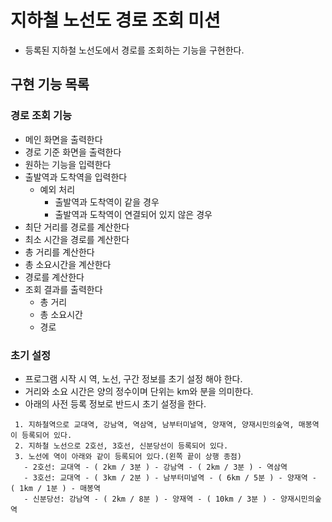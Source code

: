 # 지하철 노선도 경로 조회 미션
- 등록된 지하철 노선도에서 경로를 조회하는 기능을 구현한다.

## 구현 기능 목록

### 경로 조회 기능
- 메인 화면을 출력한다
- 경로 기준 화면을 출력한다
- 원하는 기능을 입력한다
- 출발역과 도착역을 입력한다
  - 예외 처리
    - 출발역과 도착역이 같을 경우
    - 출발역과 도착역이 연결되어 있지 않은 경우
- 최단 거리를 경로를 계산한다
- 최소 시간을 경로를 계산한다
- 총 거리를 계산한다
- 총 소요시간을 계산한다
- 경로를 계산한다
- 조회 결과를 출력한다
  - 총 거리
  - 총 소요시간
  - 경로

### 초기 설정 
- 프로그램 시작 시 역, 노선, 구간 정보를 초기 설정 해야 한다.
- 거리와 소요 시간은 양의 정수이며 단위는 km와 분을 의미한다.
- 아래의 사전 등록 정보로 반드시 초기 설정을 한다.

```
 1. 지하철역으로 교대역, 강남역, 역삼역, 남부터미널역, 양재역, 양재시민의숲역, 매봉역이 등록되어 있다.
 2. 지하철 노선으로 2호선, 3호선, 신분당선이 등록되어 있다.
 3. 노선에 역이 아래와 같이 등록되어 있다.(왼쪽 끝이 상행 종점)
   - 2호선: 교대역 - ( 2km / 3분 ) - 강남역 - ( 2km / 3분 ) - 역삼역
   - 3호선: 교대역 - ( 3km / 2분 ) - 남부터미널역 - ( 6km / 5분 ) - 양재역 - ( 1km / 1분 ) - 매봉역
   - 신분당선: 강남역 - ( 2km / 8분 ) - 양재역 - ( 10km / 3분 ) - 양재시민의숲역
 ```
